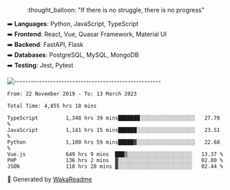 <p align="center"> 
  :thought_balloon: "If there is no struggle, there is no progress"
</p>

<p align="left">
  ➡️ <strong>Languages</strong>: Python, JavaScript, TypeScript<br>
  ➡️ <strong>Frontend</strong>: React, Vue, Quasar Framework, Material UI<br>
  ➡️ <strong>Backend</strong>: FastAPI, Flask<br>
  ➡️ <strong>Databases</strong>: PostgreSQL, MySQL, MongoDB<br>
  ➡️ <strong>Testing</strong>: Jest, Pytest<br>
</p>

![-----------------------------------------------------](https://raw.githubusercontent.com/andreasbm/readme/master/assets/lines/vintage.png)

<!--START_SECTION:waka-->

```text
From: 22 November 2019 - To: 13 March 2023

Total Time: 4,855 hrs 18 mins

TypeScript         1,348 hrs 39 mins███████░░░░░░░░░░░░░░░░░░   27.78 %
JavaScript         1,141 hrs 15 mins██████░░░░░░░░░░░░░░░░░░░   23.51 %
Python             1,100 hrs 59 mins█████▓░░░░░░░░░░░░░░░░░░░   22.68 %
Vue.js             649 hrs 9 mins  ███▒░░░░░░░░░░░░░░░░░░░░░   13.37 %
PHP                136 hrs 2 mins  ▓░░░░░░░░░░░░░░░░░░░░░░░░   02.80 %
JSON               118 hrs 28 mins ▓░░░░░░░░░░░░░░░░░░░░░░░░   02.44 %
```

<!--END_SECTION:waka-->


🚀 Generated by [WakaReadme](https://github.com/athul/waka-readme)
